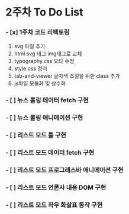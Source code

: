 # 2주차 To Do List

### - [x] 1주차 코드 리팩토링

1. svg 파일 추가
2. html svg 태그 img태그로 교체
3. typography.css 오타 수정
4. style.css 정리
5. tab-and-viewer 글자색 조절을 위한 class 추가
6. js파일 모듈화 및 상수화
   <br>

### - [ ] 뉴스 롤링 데이터 fetch 구현

### - [ ] 뉴스 롤링 애니메이션 구현

### - [ ] 리스트 모드 틀 구현

### - [ ] 리스트 모드 데이터 fetch 구현

### - [ ] 리스트 모드 프로그래스바 애니메이션 구현

### - [ ] 리스트 모드 언론사 내용 DOM 구현

### - [ ] 리스트 모드 좌우 화살표 동작 구현
